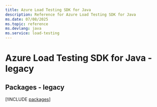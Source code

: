 ```yaml
---
title: Azure Load Testing SDK for Java
description: Reference for Azure Load Testing SDK for Java
ms.date: 07/08/2025
ms.topic: reference
ms.devlang: java
ms.service: load-testing
---
```

# Azure Load Testing SDK for Java - legacy
## Packages - legacy
[!INCLUDE [packages](load-testing-index.md)]